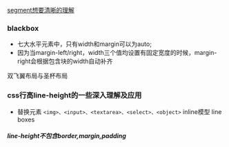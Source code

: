 


[segment想要清晰的理解](https://segmentfault.com/a/1190000005155084)
### blackbox
+ 七大水平元素中，只有width和margin可以为auto;
+ 因为当margin-left/right，width三个值均设置有固定宽度的时候，margin-right会根据包含块的width自动补齐

双飞翼布局与圣杯布局


### css行高line-height的一些深入理解及应用
+ 替换元素  `<img>、<input>、<textarea>、<select>、<object>`
inline模型 line boxes

##### line-height不包含border,margin,padding























